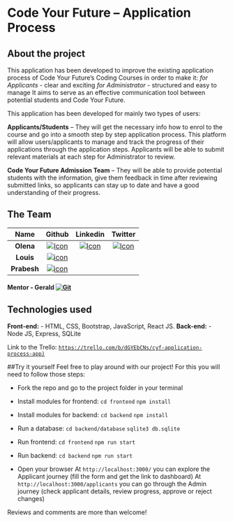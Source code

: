 
# Code Your Future – Application Process

## About the project
This application has been developed to improve the existing application process of Code Your Future’s Coding Courses in order to make it:
		*for Applicants* - clear and exciting 
		*for Administrator* - structured and easy to manage
It aims to serve as an effective communication tool between potential students and Code Your Future. 

This application has been developed for mainly two types of users:

**Applicants/Students** – They will get the necessary info how to enrol to the course and go into a smooth step by step application process. This platform will allow users/applicants to manage and track the progress of their applications through the application steps. Applicants will be able to submit relevant materials at each step for Administrator to review. 

**Code Your Future Admission Team** – They will be able to provide potential students with the information, give them feedback in time after reviewing submitted links, so applicants can stay up to date and have a good understanding of their progress. 

## The Team

|   Name   |                                                          Github                                                           |                                             Linkedin                                             |                                   Twitter                                    |
| :------: | :-----------------------------------------------------------------------------------------------------------------------: | :----------------------------------------------------------------------------------------------: | :--------------------------------------------------------------------------: |
|  **Olena**  | [![Icon](https://cdn4.iconfinder.com/data/icons/iconsimple-logotypes/512/github-16.png)](https://github.com/OlenaKashuba)  | [![Icon](https://linkedin.com/favicon.ico)](https://www.linkedin.com/in/olena-kashuba-466052159/) |   [![Icon](https://twitter.com/favicon.ico)](https://twitter.com/olena_k91)   |                                                                              |
| **Louis** | [![icon](https://cdn4.iconfinder.com/data/icons/iconsimple-logotypes/512/github-16.png)](https://github.com/LouiaR)  |   | |
|   **Prabesh**   |   [![icon](https://cdn4.iconfinder.com/data/icons/iconsimple-logotypes/512/github-16.png)](https://github.com/prabshah)   |           |    |

#### **Mentor** - **Gerald**     [![Git](https://cdn4.iconfinder.com/data/icons/iconsimple-logotypes/512/github-16.png)](https://github.com/dahfool)


## Technologies used
 **Front-end:** - HTML, CSS, Bootstrap, JavaScript, React JS. 
 **Back-end:** - Node JS, Express, SQLite

 Link to the Trello: [`https://trello.com/b/dGYEbCNs/cyf-application-process-app)`](https://trello.com/b/dGYEbCNs/cyf-application-process-app)

##Try it yourself
Feel free to play around with our project! For this you will need to follow those steps:

* Fork the repo and go to the project folder in your terminal

*  Install modules for frontend: 
	`cd frontend`
	`npm install`

*  Install modules for backend: 
	`cd backend` 
	`npm install`

* Run a database: 
 	`cd backend/database`
	`sqlite3 db.sqlite`

* Run frontend: 
 	`cd frontend`
	`npm run start`

* Run backend: 
 	`cd backend`
	`npm run start`

* Open your browser
	At `http://localhost:3000/` you can explore the Applicant journey (fill the form and get the link to dashboard)
	At `http://localhost:3000/applicants` you can go through the Admin journey (check applicant details, review progress, approve or reject changes)

Reviews and comments are more than welcome! 

